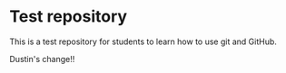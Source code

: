 # Test repository

This is a test repository for students to learn how to use git and GitHub. 

Dustin's change!!